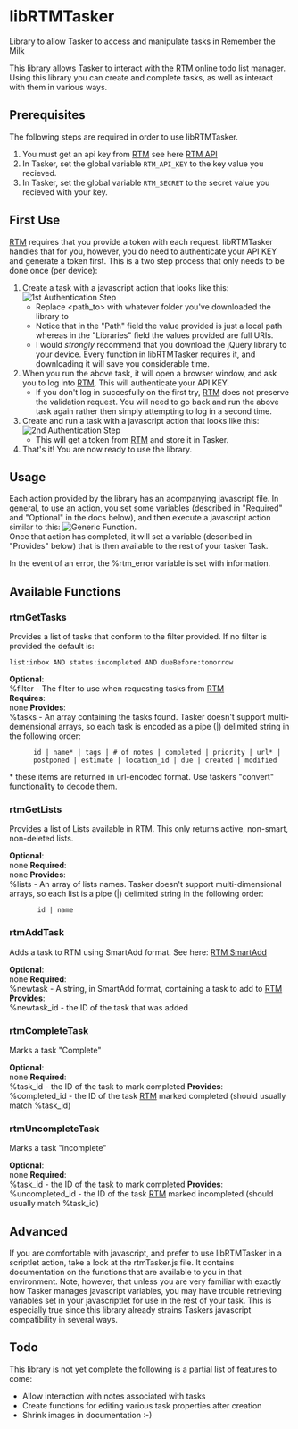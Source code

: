 libRTMTasker
============

Library to allow Tasker to access and manipulate tasks in Remember the Milk

This library allows [Tasker][] to interact with the [RTM][] online todo list manager.   
Using this library you can create and complete tasks, as well as interact with them in
various ways.   


Prerequisites
-------------

The following steps are required in order to use libRTMTasker.

1. You must get an api key from [RTM][] see here [RTM API][]
2. In Tasker, set the global variable `RTM_API_KEY` to the key value you recieved.
3. In Tasker, set the global variable `RTM_SECRET` to the secret value you recieved
   with your key.

First Use
---------

[RTM][] requires that you provide a token with each request.  libRTMTasker handles 
that for you, however, you do need to authenticate your API KEY and generate a token first.
This is a two step process that only needs to be done once (per device):

1. Create a task with a javascript action that looks like this: 
   ![1st Authentication Step](docs/authentication_step_1.png)
   * Replace \<path_to\> with whatever folder you've downloaded the library to
   * Notice that in the "Path" field the value provided is just a local path
     whereas in the "Libraries" field the values provided are full URIs.
   * I would *strongly* recommend that you download the jQuery library to your
     device.  Every function in libRTMTasker requires it, and downloading it
     will save you considerable time.
2. When you run the above task, it will open a browser window, and ask you to
   log into [RTM][].  This will authenticate your API KEY.  
   * If you don't log in succesfully on the first try, [RTM][] does not preserve the
     validation request.  You will need to go back and run the above task again rather
     then simply attempting to log in a second time.
3. Create and run a task with a javascript action that looks like this:
   ![2nd Authentication Step](docs/authentication_step_2.png)
   * This will get a token from [RTM][] and store it in Tasker. 
4. That's it! You are now ready to use the library.


Usage
-----

Each action provided by the library has an acompanying javascript file.   In general,
to use an action, you set some variables (described in "Required" and "Optional" in 
the docs below), and then execute a javascript action similar to this: 
![Generic Function](docs/function.png).   
Once that action has completed, it will set a variable (described in "Provides" below)
that is then available to the rest of your tasker Task.   

In the event of an error, the %rtm_error variable is set with information.

Available Functions
-------------------

### rtmGetTasks
Provides a list of tasks that conform to the filter provided.
If no filter is provided the default is:

`list:inbox AND status:incompleted AND dueBefore:tomorrow`

**Optional**:   
  %filter - The filter to use when requesting tasks from [RTM][]  
**Requires**:  
  none
**Provides**:   
  %tasks - An array containing the tasks found.  Tasker doesn't support 
          multi-demensional arrays, so each task is encoded as a pipe (|)
          delimited string in the following order:

          id | name* | tags | # of notes | completed | priority | url* | 
          postponed | estimate | location_id | due | created | modified 

\* these items are returned in url-encoded format.  Use taskers "convert"
   functionality to decode them.


### rtmGetLists
Provides a list of Lists available in RTM.
This only returns active, non-smart, non-deleted lists.

**Optional**:  
  none
**Required**:  
  none
**Provides**:  
  %lists - An array of lists names.  Tasker doesn't support multi-dimensional
           arrays, so each list is a pipe (|) delimited string in the following
           order:
           
           id | name

### rtmAddTask
Adds a task to RTM using SmartAdd format.  See here: [RTM SmartAdd][]

**Optional**:  
  none
**Required**:  
  %newtask - A string, in SmartAdd format, containing a task to add to [RTM][]
**Provides**:  
  %newtask_id - the ID of the task that was added


### rtmCompleteTask
Marks a task "Complete"

**Optional**:  
  none
**Required**:  
  %task_id - the ID of the task to mark completed
**Provides**:  
  %completed_id - the ID of the task [RTM][] marked completed (should usually match %task_id)


### rtmUncompleteTask
Marks a task "incomplete"

**Optional**:  
  none
**Required**:  
  %task_id - the ID of the task to mark completed
**Provides**:  
  %uncompleted_id - the ID of the task [RTM][] marked incompleted (should usually match %task_id)



Advanced
--------
If you are comfortable with javascript, and prefer to use libRTMTasker in a scriptlet action, 
take a look at the rtmTasker.js file.   It contains documentation on the functions that are
available to you in that environment.  Note, however, that unless you are very familiar with
exactly how Tasker manages javascript variables, you may have trouble retrieving variables
set in your javascriptlet for use in the rest of your task.  This is especially true since
this library already strains Taskers javascript compatibility in several ways.  

Todo
----

This library is not yet complete the following is a partial list of features to come:

* Allow interaction with notes associated with tasks
* Create functions for editing various task properties after creation
* Shrink images in documentation :-)

 

[Tasker]: http://tasker.dinglisch.net "Tasker"
[RTM]: http://www.rememberthemilk.com "Remember the Milk"
[RTM API]: https://www.rememberthemilk.com/services/api/keys.rtm "RTM Api Key"
[RTM SmartAdd]: http://www.rememberthemilk.com/help/?ctx=basics.smartadd.howdoiuse "RTM Smart Add"
